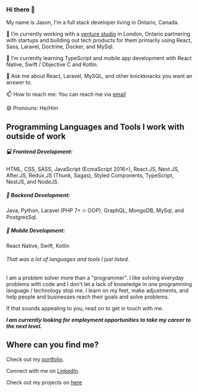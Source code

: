 ### Hi there 👋 

My name is Jason, I'm a full stack developer living in Ontario, Canada. 

🔭 I’m currently working with a [venture studio](http://www.eighty8.co) in London, Ontario partnering with startups and building out tech products for them primarily using React, Sass, Laravel, Doctrine, Docker, and MySql. 

🌱 I’m currently learning TypeScript and mobile app development with React Native, Swift / Objective C and Kotlin.

💬 Ask me about React, Laravel, MySQL, and other knickknacks you want an answer to. 

📫 How to reach me: You can reach me via [email](mailto:proto.rhee@gmail.com)

😄 Pronouns: He/Him

## Programming Languages and Tools I work with outside of work

##### :computer: Frontend Development:
HTML, CSS, SASS, JavaScript (EcmaScript 2016+), React.JS, Next.JS, After.JS, Redux.JS (Thunk, Sagas), Styled Components, TypeScript, NestJS, and NodeJS.

##### :wrench: Backend Development:
Java, Python, Laravel (PHP 7+ :fire: OOP), GraphQL, MongoDB, MySql, and PostgresSql. 

##### :iphone: Mobile Development:
React Native, Swift, Kotlin

###### That was a lot of languages and tools I just listed. 

I am a problem solver more than a "programmer". I like solving everyday problems with code and I don't let a lack of knowledge in one programming language / technology stop me. I learn on my feet, make adjustments, and help people and businesses reach their goals and solve problems. 

If that sounds appealing to you, read on to get in touch with me. 

___I am currently looking for employment opportunities to take my career to the next level.___

## Where can you find me?

Check out my [portfolio](https://jasonwrlee.me).

Connect with me on [LinkedIn](https://www.linkedin.com/in/wlee367/).

Check out my projects on [here](https://www.github.com/wlee367)

<!--
**wlee367/wlee367** is a ✨ _special_ ✨ repository because its `README.md` (this file) appears on your GitHub profile.

Here are some ideas to get you started:

- 🔭 I’m currently working on ...
- 🌱 I’m currently learning ...
- 👯 I’m looking to collaborate on ...
- 🤔 I’m looking for help with ...
- 💬 Ask me about ...
- 📫 How to reach me: ...
- 😄 Pronouns: ...
- ⚡ Fun fact: ...
-->

